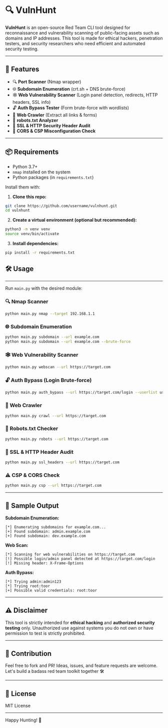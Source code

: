 # 🔍 VulnHunt

**VulnHunt** is an open-source Red Team CLI tool designed for reconnaissance and vulnerability scanning of public-facing assets such as domains and IP addresses. This tool is made for ethical hackers, penetration testers, and security researchers who need efficient and automated security testing.

---

## 🚀 Features

- 🔍 **Port Scanner** (Nmap wrapper)
- 🌐 **Subdomain Enumeration** (crt.sh + DNS brute-force)
- 🕸️ **Web Vulnerability Scanner** (Login panel detection, redirects, HTTP headers, SSL info)
- 🔓 **Auth Bypass Tester** (Form brute-force with wordlists)
- 🧭 **Web Crawler** (Extract all links & forms)
- 📄 **robots.txt Analyzer**
- 🔐 **SSL & HTTP Security Header Audit**
- 🚫 **CORS & CSP Misconfiguration Check**

---

## 📦 Requirements

- Python 3.7+
- `nmap` installed on the system
- Python packages (in `requirements.txt`)

Install them with:

1. **Clone this repo:**
```bash
git clone https://github.com/username/vulnhunt.git
cd vulnhunt
```

2. **Create a virtual environment (optional but recommended):**
```bash
python3 -m venv venv
source venv/bin/activate
```

3. **Install dependencies:**
```bash
pip install -r requirements.txt
```

## 🛠️ Usage

---
Run `main.py` with the desired module:

### 🔍 Nmap Scanner
```bash
python main.py nmap --target 192.168.1.1
```

### 🌐 Subdomain Enumeration
```bash
python main.py subdomain --url example.com
python main.py subdomain --url example.com --brute-force
```

### 🕸️ Web Vulnerability Scanner
```bash
python main.py webscan --url https://target.com
```

### 🔓 Auth Bypass (Login Brute-force)
```bash
python main.py auth_bypass --url https://target.com/login --userlist users.txt --passlist passwords.txt
```

### 🧭 Web Crawler
```bash
python main.py crawl --url https://target.com
```

### 📄 Robots.txt Checker
```bash
python main.py robots --url https://target.com
```

### 🔐 SSL & HTTP Header Audit
```bash
python main.py ssl_headers --url https://target.com
```

### ⚠️ CSP & CORS Check
```bash
python main.py csp --url https://target.com
```

---
  
## 📁 Sample Output

**Subdomain Enumeration:**
```
[*] Enumerating subdomains for example.com...
[+] Found subdomain: admin.example.com
[+] Found subdomain: dev.example.com
```

**Web Scan:**
```
[*] Scanning for web vulnerabilities on https://target.com
[!] Possible login/admin panel detected at https://target.com/login
[!] Missing header: X-Frame-Options
```

**Auth Bypass:**
```
[*] Trying admin:admin123
[*] Trying root:toor
[+] Possible valid credentials: root:toor
```

---

## ⚠️ Disclaimer

This tool is strictly intended for **ethical hacking** and **authorized security testing** only. Unauthorized use against systems you do not own or have permission to test is strictly prohibited.

---

## 🤝 Contribution
Feel free to fork and PR!
Ideas, issues, and feature requests are welcome. Let's build a badass red team toolkit together 🛠️

---

## 🔗 License

MIT License

---

Happy Hunting! 🐍
